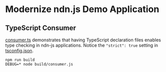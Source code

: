 # Modernize ndn.js Demo Application

## TypeScript Consumer

[consumer.ts](src/consumer.ts) demonstrates that having TypeScript declaration files enables type checking in ndn-js applications.
Notice the `"strict": true` setting in [tsconfig.json](tsconfig.json).

```
npm run build
DEBUG=* node build/consumer.js
```
